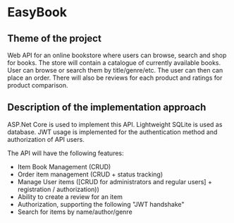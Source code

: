 # EasyBook

## Theme of the project
Web API for an online bookstore where users can browse, search and
shop for books. The store will contain a catalogue of currently available books.
User can browse or search them by title/genre/etc. The user can then
can place an order. There will also be reviews for each product and
ratings for product comparison.

## Description of the implementation approach
ASP.Net Core is used to implement this API. Lightweight SQLite is used as database. JWT usage is implemented for the authentication method and
authorization of API users.

The API will have the following features:
- Item Book Management (CRUD)
- Order item management (CRUD + status tracking)
- Manage User items ([CRUD for administrators and regular users] + registration /
authorization))
- Ability to create a review for an item
- Authorization, supporting the following &quot;JWT handshake&quot;
- Search for items by name/author/genre
